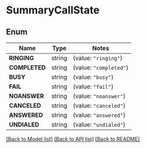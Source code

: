 # SummaryCallState

## Enum
Name | Type | Notes
------------ | ------------- | -------------
**RINGING** | string | (value: `"ringing"`)
**COMPLETED** | string | (value: `"completed"`)
**BUSY** | string | (value: `"busy"`)
**FAIL** | string | (value: `"fail"`)
**NOANSWER** | string | (value: `"noanswer"`)
**CANCELED** | string | (value: `"canceled"`)
**ANSWERED** | string | (value: `"answered"`)
**UNDIALED** | string | (value: `"undialed"`)


[[Back to Model list]](../README.md#documentation-for-models) [[Back to API list]](../README.md#documentation-for-api-endpoints) [[Back to README]](../README.md)


